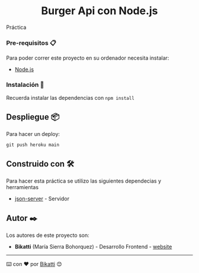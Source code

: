 <h1 align="center">
Burger Api con Node.js
</h1>
Práctica

### Pre-requisitos 📋

Para poder correr este proyecto en su ordenador necesita instalar:

- [Node.js](https://nodejs.org/en/)

### Instalación 🔧

Recuerda instalar las dependencias con `npm install`

## Despliegue 📦

Para hacer un deploy:

```
git push heroku main
```

## Construido con 🛠️

Para hacer esta práctica se utilizo las siguientes dependecias y herramientas

* [json-server](https://www.npmjs.com/package/json-server) - Servidor


## Autor ✒️

Los autores de este proyecto son:

* **Bikatti** (María Sierra Bohorquez) - Desarrollo Frontend - [website](https://bikatti.com)

---
⌨️ con ❤️ por [Bikatti](https://github.com/bikatti) 😊
